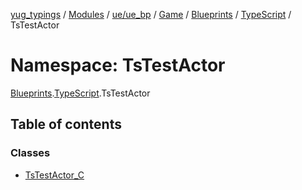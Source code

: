 [yug_typings](../README.md) / [Modules](../modules.md) / [ue/ue\_bp](ue_ue_bp.md) / [Game](ue_ue_bp.Game.md) / [Blueprints](ue_ue_bp.Game.Blueprints.md) / [TypeScript](ue_ue_bp.Game.Blueprints.TypeScript.md) / TsTestActor

# Namespace: TsTestActor

[Blueprints](ue_ue_bp.Game.Blueprints.md).[TypeScript](ue_ue_bp.Game.Blueprints.TypeScript.md).TsTestActor

## Table of contents

### Classes

- [TsTestActor\_C](../classes/ue_ue_bp.Game.Blueprints.TypeScript.TsTestActor.TsTestActor_C.md)
